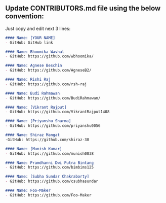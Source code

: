## Update CONTRIBUTORS.md file using the below convention:

Just copy and edit next 3 lines:
```markdown
#### Name: [YOUR NAME]
- GitHub: GitHub link
```

```markdown
#### Name: Bhoomika Wavhal 
- GitHub: https://github.com/wbhoomika/
```

```markdown
#### Name: Agnese Beschin
- GitHub: https://github.com/AgneseB2/
```

```markdown
#### Name: Rishi Raj
- GitHub: https://github.com/rsh-raj
```

```markdown
#### Name: Budi Rahmawan
- GitHub: https://github.com/BudiRahmawan/
```

```markdown
#### Name: [Vikrant Rajput]
- GitHub: https://github.com/VikrantRajput1408
```

```markdown
#### Name: [Priyanshu Sharma]
- GitHub: https://github.com/priyanshu0056
```

```markdown
#### Name: Shiraz Mangat
-GitHub: https://github.com/shiraz-30
```

```markdown
#### Name: [Munish Kumar]
- GitHub: https://github.com/munish0838
```

```markdown
#### Name: Pramdhanni Dwi Putra Bintang
- GitHub: https://github.com/bimbims125
```

```markdown
#### Name: [Subha Sundar Chakraborty]
- GitHub: https://github.com/csubhasundar
```

```markdown
#### Name: Foo-Maker
- GitHub: https://github.com/Foo-Maker
```

